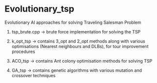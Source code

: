 # Evolutionary_tsp
Evolutionary AI approaches for solving Traveling Salesman Problem

1) tsp_brute.cpp -> brute force implementation for solving the TSP

2) k_opt_tsp -> contains 3_opt and 2_opt methods along with various optimisations (Nearest neighbours and DLBs), for tour improvement procedures

3) ACO_tsp -> contains Ant colony optimisation methods for solving TSP

4) GA_tsp -> contains genetic algorithms with various mutation and crossover techniques
